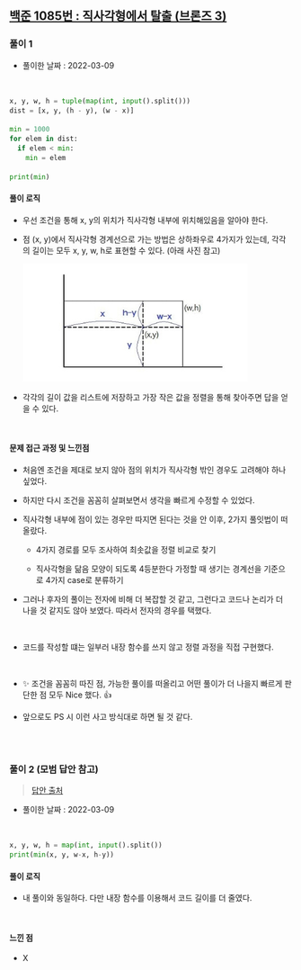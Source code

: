 ## <a href="https://www.acmicpc.net/problem/1085">백준 1085번 : 직사각형에서 탈출 (브론즈 3)</a>

### 풀이 1

- 풀이한 날짜 : 2022-03-09

<br/>

```python
x, y, w, h = tuple(map(int, input().split()))
dist = [x, y, (h - y), (w - x)]

min = 1000
for elem in dist:
  if elem < min:
    min = elem

print(min)
```

#### 풀이 로직

- 우선 조건을 통해 x, y의 위치가 직사각형 내부에 위치해있음을 알아야 한다.

- 점 (x, y)에서 직사각형 경계선으로 가는 방법은 상하좌우로 4가지가 있는데, 각각의 길이는 모두 x, y, w, h로 표현할 수 있다. (아래 사진 참고) 

    <img src="../../img/bj_1085_img.png">

- 각각의 길이 값을 리스트에 저장하고 가장 작은 값을 정렬을 통해 찾아주면 답을 얻을 수 있다.

<br/>

#### 문제 접근 과정 및 느낀점

- 처음엔 조건을 제대로 보지 않아 점의 위치가 직사각형 밖인 경우도 고려해야 하나 싶었다.

- 하지만 다시 조건을 꼼꼼히 살펴보면서 생각을 빠르게 수정할 수 있었다.

- 직사각형 내부에 점이 있는 경우만 따지면 된다는 것을 안 이후, 2가지 풀잇법이 떠올랐다.

    - 4가지 경로를 모두 조사하여 최솟값을 정렬 비교로 찾기

    - 직사각형을 닮음 모양이 되도록 4등분한다 가정할 때 생기는 경계선을 기준으로 4가지 case로 분류하기

- 그러나 후자의 풀이는 전자에 비해 더 복잡할 것 같고, 그런다고 코드나 논리가 더 나을 것 같지도 않아 보였다. 따라서 전자의 경우를 택했다.

<br/>

- 코드를 작성할 떄는 일부러 내장 함수를 쓰지 않고 정렬 과정을 직접 구현했다.

<br/>

* ✨ 조건을 꼼꼼히 따진 점, 가능한 풀이를 떠올리고 어떤 풀이가 더 나을지 빠르게 판단한 점 모두 Nice 했다. 👍

* 앞으로도 PS 시 이런 사고 방식대로 하면 될 것 같다.

<br/><br/>

### 풀이 2 (모범 답안 참고)

> <a href="https://ooyoung.tistory.com/102">답안 출처</a>

- 풀이한 날짜 : 2022-03-09

<br/>

```python
x, y, w, h = map(int, input().split())
print(min(x, y, w-x, h-y))
```

#### 풀이 로직

- 내 풀이와 동일하다. 다만 내장 함수를 이용해서 코드 길이를 더 줄였다.

<br/>

#### 느낀 점

- X